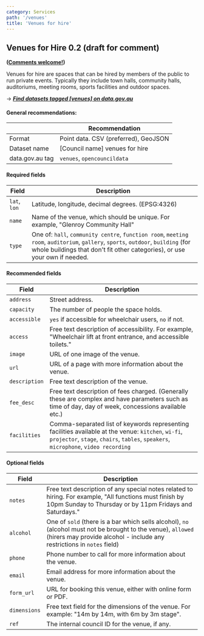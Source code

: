```yaml
---
category: Services
path: '/venues'
title: 'Venues for hire'
---
```

## Venues for Hire 0.2 (draft for comment)

**([Comments welcome!](https://github.com/okfnau/open-council-data/issues))**

Venues for hire are spaces that can be hired by members of the public to run private events. Typically they include town halls, community halls, auditoriums, meeting rooms, sports facilities and outdoor spaces.

&rarr; <i>**[Find datasets tagged \[venues\] on data.gov.au](http://data.gov.au/dataset?sort=extras_harvest_portal+asc%2C+score+desc&q=&tags=venues)**</i>

#### General recommendations:

&nbsp;| Recommendation
------|------------
Format| Point data. CSV (preferred), GeoJSON
Dataset name| [Council name] venues for hire
data.gov.au tag| `venues`, `opencouncildata`

#### Required fields

Field | Description
------|------------
`lat`, `lon`| Latitude, longitude, decimal degrees. (EPSG:4326) 
`name`| Name of the venue, which should be unique. For example, "Glenroy Community Hall"
`type`| One of: `hall`, `community centre`, `function room`, `meeting room`, `auditorium`, `gallery`, `sports`, `outdoor`, `building` (for whole buildings that don't fit other categories), or use your own if needed.

#### Recommended fields

Field | Description
------|-------------
`address`| Street address.
`capacity`| The number of people the space holds.
`accessible`| `yes` if accessible for wheelchair users, `no` if not.
`access`| Free text description of accessibility. For example, "Wheelchair lift at front entrance, and accessible toilets."
`image`|URL of one image of the venue.
`url`|URL of a page with more information about the venue.
`description`|Free text description of the venue.
`fee_desc`| Free text description of fees charged. (Generally these are complex and have parameters such as time of day, day of week, concessions available etc.)
`facilities`|Comma-separated list of keywords representing facilities available at the venue: `kitchen`, `wi-fi`, `projector`, `stage`, `chairs`, `tables`, `speakers`, `microphone`, `video recording`

#### Optional fields

Field  | Description
-------|-------------
 `notes` | Free text description of any special notes related to hiring. For example, "All functions must finish by 10pm Sunday to Thursday or by 11pm Fridays and Saturdays."
 `alcohol` | One of `sold` (there is a bar which sells alcohol), `no` (alcohol must not be brought to the venue), `allowed` (hirers may provide alcohol - include any restrictions in `notes` field)
 `phone` | Phone number to call for more information about the venue.
 `email` | Email address for more information about the venue.
 `form_url` | URL for booking this venue, either with online form or PDF.
 `dimensions` | Free text field for the dimensions of the venue. For example: "14m by 14m, with 6m by 3m stage".
 `ref`| The internal council ID for the venue, if any.
